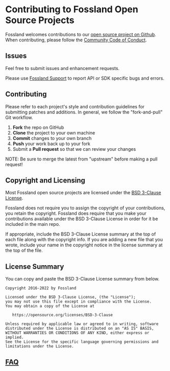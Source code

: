 <!---------------------------------------------- START ------------------------------------------------->

Contributing to Fossland Open Source Projects
=========================================

Fossland welcomes contributions to our [open source project on Github](https://foss.land/). When contributing, please follow the [ Community Code of Conduct](CODE_OF_CONDUCT.md).

<!---------------------------------------------- Issues ------------------------------------------------>
Issues
------

Feel free to submit issues and enhancement requests.

Please use [Fossland Support](https://developers.foss.land/support/) to report API or SDK specific bugs and errors.

<!---------------------------------------------- Contributing ------------------------------------------>
Contributing
------------

Please refer to each project's style and contribution guidelines for submitting patches and additions. In general, we follow the "fork-and-pull" Git workflow.

 1. **Fork** the repo on GitHub
 2. **Clone** the project to your own machine
 3. **Commit** changes to your own branch
 4. **Push** your work back up to your fork
 5. Submit a **Pull request** so that we can review your changes

NOTE: Be sure to merge the latest from "upstream" before making a pull request!

<!---------------------------------------------- Copyright and Licensing ------------------------------->
Copyright and Licensing
-----------------------

Most Fossland open source projects are licensed under the [BSD 3-Clause License](https://opensource.org/licenses/BSD-3-Clause).

Fossland does not require you to assign the copyright of your contributions, you retain the copyright. Fossland does require that you make your contributions available under the BSD 3-Clause License in order for it be included in the main repo.

If appropriate, include the BSD 3-Clause License summary at the top of each file along with the copyright info. If you are adding a new file that you wrote, include your name in the copyright notice in the license summary at the top of the file.

## License Summary

You can copy and paste the BSD 3-Clause License summary from below.

```
Copyright 2016-2022 by Fossland

Licensed under the BSD 3-Clause License, (the "License");
you may not use this file except in compliance with the License.
You may obtain a copy of the License at

   https://opensource.org/licenses/BSD-3-Clause

Unless required by applicable law or agreed to in writing, software
distributed under the License is distributed on an "AS IS" BASIS,
WITHOUT WARRANTIES OR CONDITIONS OF ANY KIND, either express or implied.
See the License for the specific language governing permissions and
limitations under the License.
```

## [FAQ](https://github.com/mujalab/neote/issues)
<!---------------------------------------------- END -------------------------------------------------->

